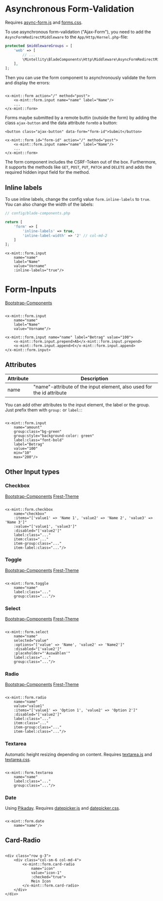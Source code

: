 # Asynchronous Form-Validation

Requires [async-form.js](../resources/js/async-form.js) and [forms.css](../resources/css/forms.css).

To use asynchronous form-validation ("Ajax-Form"), you need to add the `AsyncFormRedirectMiddleware` to
the `App/Http/Kernel.php`-file:

```php
protected $middlewareGroups = [
    'web' => [
        // ...
        \Mintellity\BladeComponents\Http\Middleware\AsyncFormRedirectMiddleware::class
    ],
];
```

Then you can use the form component to asynchronously validate the form and display the errors:

```bladehtml

<x-mint::form action="/" method="post">
    <x-mint::form.input name="name" label="Name"/>
    ...
</x-mint::form>
```

Forms maybe submitted by a remote buttin (outside the form) by adding the class `ajax-button` and the data attribute `form`to a button:
```bladehtml
<button class="ajax-button" data-form="form-id">Submit</button>

<x-mint::form id="form-id" action="/" method="post">
    <x-mint::form.input name="name" label="Name"/>
    ...
</x-mint::form>
```

The form component includes the CSRF-Token out of the box. Furthermore, it supports the methods
like `GET`, `POST`, `PUT`, `PATCH` and `DELETE` and adds the required hidden input field for the method.

## Inline labels

To use inline labels, change the config value `form.inline-labels` to `true`. You can also change the width of the
labels:

```php
// config/blade-components.php

return [
    'form' => [
        'inline-labels' => true,
        'inline-label-width' => '2' // col-md-2
    ]
];
```

```bladehtml
<x-mint::form.input
    name="name"
    label="Name"
    value="Vorname"
    :inline-labels="true"/>
```

# Form-Inputs

[Bootstrap-Components](https://getbootstrap.com/docs/5.3/forms/overview/)

```bladehtml

<x-mint::form.input
    name="name"
    label="Name"
    value="Vorname"/>

<x-mint::form.input name="name" label="Betrag" value="100">
    <x-mint::form.input.prepend>Ab</x-mint::form.input.prepend>
    <x-mint::form.input.append>€</x-mint::form.input.append>
</x-mint::form.input>
```

## Attributes

| Attribute | Description                                                           |
|-----------|-----------------------------------------------------------------------|
| name      | "name"-attribute of the input element, also used for the id attribute |

You can add other attributes to the input element, the label or the group. Just prefix them with `group:` or `label:`:

```bladehtml

<x-mint::form.input
    name="amount"
    group:class="bg-green"
    group:style="background-color: green"
    label:class="font-bold"
    label="Betrag"
    value="100"
    min="10"
    max="200"/>
```

## Other Input types

### Checkbox

[Bootstrap-Components](https://getbootstrap.com/docs/5.3/forms/checks-radios/)
[Frest-Theme](https://demos.pixinvent.com/frest-html-admin-template/html/vertical-menu-template-bordered/forms-basic-inputs.html#defaultCheck1)

```bladehtml

<x-mint::form.checkbox
    name="checkbox"
    :items="['value1' => 'Name 1', 'value2' => 'Name 2', 'value3' => 'Name 3']"
    :value="['value1', 'value3']"
    :disabled="['value2']"
    label:class="..."
    item:class="..."
    item-group:class="..."
    item-label:class="..."/>
```

### Toggle

[Bootstrap-Components](https://getbootstrap.com/docs/5.3/forms/checks-radios/#switches)
[Frest-Theme](https://demos.pixinvent.com/frest-html-admin-template/html/vertical-menu-template-bordered/forms-basic-inputs.html#flexSwitchCheckDefault)

```bladehtml

<x-mint::form.toggle
    name="name"
    label:class="..."
    group:class="..."/>
```

### Select

[Bootstrap-Components](https://getbootstrap.com/docs/5.3/forms/select/)
[Frest-Theme](https://demos.pixinvent.com/frest-html-admin-template/html/vertical-menu-template-bordered/forms-basic-inputs.html#exampleFormControlSelect1)

```bladehtml

<x-mint::form.select
    name="name"
    selected="value"
    :options="['value' => 'Name', 'value2' => 'Name2']"
    :disabled="['value2']"
    :placeholder="'Auswählen'"
    label:class="..."
    group:class="..."/>
```

### Radio

[Bootstrap-Components](https://getbootstrap.com/docs/5.3/forms/checks-radios/#radios)
[Frest-Theme](https://demos.pixinvent.com/frest-html-admin-template/html/vertical-menu-template-bordered/forms-basic-inputs.html#defaultRadio1)

```bladehtml

<x-mint::form.radio
    name="name"
    value="value1"
    :items="['value1' => 'Option 1', 'value2' => 'Option 2']"
    :disabled="['value2']"
    label:class="..."
    item:class="..."
    item-group:class="..."
    item-label:class="..."/>
```

### Textarea

Automatic height resizing depending on content.
Requires [textarea.js](../resources/js/textarea.js) and [textarea.css](../resources/css/textarea.css).

```bladehtml

<x-mint::form.textarea
    name="name"
    label:class="..."
    group:class="..."/>
```

### Date

Using [Pikaday](https://github.com/Pikaday/Pikaday).
Requires [datepicker.js](../resources/js/datepicker.js) and [datepicker.css](../resources/css/datepicker.css).

```bladehtml

<x-mint::form.date
    name="name"/>
```

## Card-Radio

```bladehtml

<div class="row g-3">
    <div class="col-sm-6 col-md-4">
        <x-mint::form.card-radio
            name="icon"
            value="icon-1"
            :checked="true">
            Mein Icon
        </x-mint::form.card-radio>
    </div>
</div>
```
